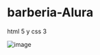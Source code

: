 # barberia-Alura
html 5 y css 3


![image](https://github.com/leoptr22/barberia-Alura/assets/110567462/3a847f69-4930-4af4-ab89-71ac5f8e9ad8)
